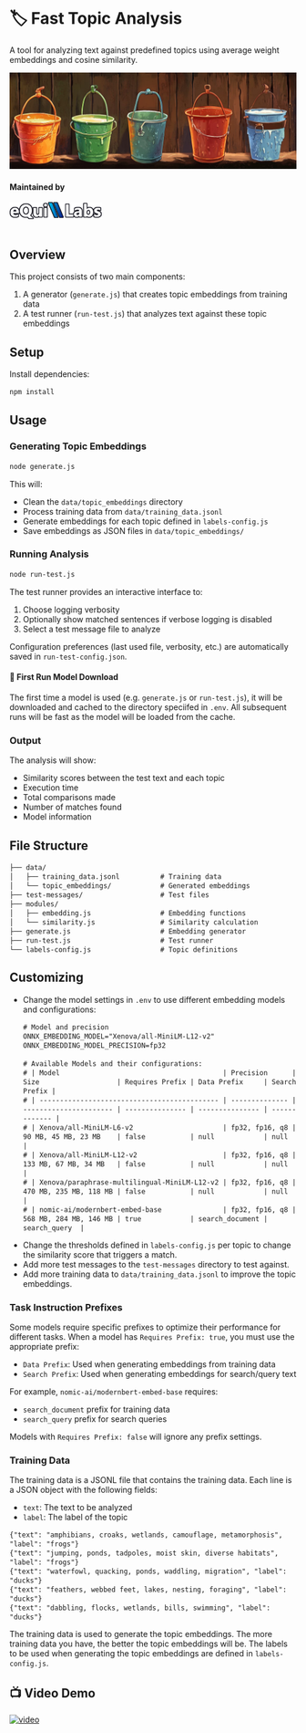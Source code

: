 # 🏷️ Fast Topic Analysis

A tool for analyzing text against predefined topics using average weight embeddings and cosine similarity.

![Fast Topic Analysis](./img/buckets.jpg)

#### Maintained by
<a href="https://www.equilllabs.com">
  <img src="https://raw.githubusercontent.com/jparkerweb/eQuill-Labs/refs/heads/main/src/static/images/logo-text-outline.png" alt="eQuill Labs" height="30">
</a>

<br>
<br>

## Overview

This project consists of two main components:
1. A generator (`generate.js`) that creates topic embeddings from training data
2. A test runner (`run-test.js`) that analyzes text against these topic embeddings

## Setup

Install dependencies:

```bash
npm install
```

## Usage

### Generating Topic Embeddings

```bash
node generate.js
```

This will:
- Clean the `data/topic_embeddings` directory
- Process training data from `data/training_data.jsonl`
- Generate embeddings for each topic defined in `labels-config.js`
- Save embeddings as JSON files in `data/topic_embeddings/`

### Running Analysis

```bash
node run-test.js
```

The test runner provides an interactive interface to:
1. Choose logging verbosity
2. Optionally show matched sentences if verbose logging is disabled
3. Select a test message file to analyze

Configuration preferences (last used file, verbosity, etc.) are automatically saved in `run-test-config.json`.

#### 🚨 First Run Model Download

The first time a model is used (e.g. `generate.js` or `run-test.js`), it will be downloaded and cached to the directory speciifed in `.env`. All subsequent runs will be fast as the model will be loaded from the cache.


### Output

The analysis will show:
- Similarity scores between the test text and each topic
- Execution time
- Total comparisons made
- Number of matches found
- Model information

## File Structure

```
├── data/
│   ├── training_data.jsonl          # Training data
│   └── topic_embeddings/            # Generated embeddings
├── test-messages/                   # Test files
├── modules/
│   ├── embedding.js                 # Embedding functions
│   └── similarity.js                # Similarity calculation
├── generate.js                      # Embedding generator
├── run-test.js                      # Test runner
└── labels-config.js                 # Topic definitions
```

## Customizing

- Change the model settings in `.env` to use different embedding models and configurations:
  ```env
  # Model and precision
  ONNX_EMBEDDING_MODEL="Xenova/all-MiniLM-L12-v2"
  ONNX_EMBEDDING_MODEL_PRECISION=fp32

  # Available Models and their configurations:
  # | Model                                        | Precision      | Size                   | Requires Prefix | Data Prefix     | Search Prefix |
  # | -------------------------------------------- | -------------- | ---------------------- | --------------- | --------------- | ------------- |
  # | Xenova/all-MiniLM-L6-v2                      | fp32, fp16, q8 | 90 MB, 45 MB, 23 MB    | false           | null            | null          |
  # | Xenova/all-MiniLM-L12-v2                     | fp32, fp16, q8 | 133 MB, 67 MB, 34 MB   | false           | null            | null          |
  # | Xenova/paraphrase-multilingual-MiniLM-L12-v2 | fp32, fp16, q8 | 470 MB, 235 MB, 118 MB | false           | null            | null          |
  # | nomic-ai/modernbert-embed-base               | fp32, fp16, q8 | 568 MB, 284 MB, 146 MB | true            | search_document | search_query  |
  ```
- Change the thresholds defined in `labels-config.js` per topic to change the similarity score that triggers a match.
- Add more test messages to the `test-messages` directory to test against.
- Add more training data to `data/training_data.jsonl` to improve the topic embeddings.

### Task Instruction Prefixes

Some models require specific prefixes to optimize their performance for different tasks. When a model has `Requires Prefix: true`, you must use the appropriate prefix:

- `Data Prefix`: Used when generating embeddings from training data
- `Search Prefix`: Used when generating embeddings for search/query text

For example, `nomic-ai/modernbert-embed-base` requires:
- `search_document` prefix for training data
- `search_query` prefix for search queries

Models with `Requires Prefix: false` will ignore any prefix settings.

### Training Data

The training data is a JSONL file that contains the training data. Each line is a JSON object with the following fields:
- `text`: The text to be analyzed
- `label`: The label of the topic

```jsonl
{"text": "amphibians, croaks, wetlands, camouflage, metamorphosis", "label": "frogs"}
{"text": "jumping, ponds, tadpoles, moist skin, diverse habitats", "label": "frogs"}
{"text": "waterfowl, quacking, ponds, waddling, migration", "label": "ducks"}
{"text": "feathers, webbed feet, lakes, nesting, foraging", "label": "ducks"}
{"text": "dabbling, flocks, wetlands, bills, swimming", "label": "ducks"}
```

The training data is used to generate the topic embeddings. The more training data you have, the better the topic embeddings will be.
The labels to be used when generating the topic embeddings are defined in `labels-config.js`.

## 📺 Video Demo
[![video](https://img.youtube.com/vi/SsPKA2Sy1pE/0.jpg)](https://www.youtube.com/watch?v=SsPKA2Sy1pE)
